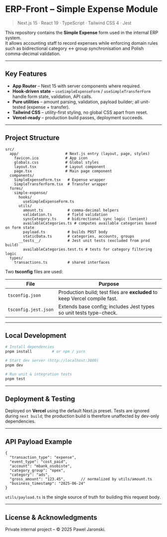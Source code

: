 # ERP-Front – Simple Expense Module

> Next.js 15 · React 19 · TypeScript · Tailwind CSS 4 · Jest

This repository contains the **Simple Expense** form used in the internal ERP system.  
It allows accounting staff to record expenses while enforcing domain rules such as bidirectional category ↔ group synchronisation and Polish comma-decimal validation.

---

## Key Features

* **App Router** – Next 15 with server components where required.
* **Hook-driven state** – `useSimpleExpenseForm` / `useSimpleTransferForm` handle form state, validation, API calls.
* **Pure utilities** – amount parsing, validation, payload builder; all unit-tested (expense + transfer).
* **Tailwind CSS** – utility-first styling, no global CSS apart from reset.
* **Vercel-ready** – production build passes, deployment succeeds.

---

## Project Structure

```text
src/
  app/                     # Next.js entry (layout, page, styles)
    favicon.ico            # App icon
    globals.css            # Global styles
    layout.tsx             # Layout component
    page.tsx               # Main page component
  components/
    SimpleExpenseForm.tsx   # Expense wrapper
    SimpleTransferForm.tsx  # Transfer wrapper
  forms/
    simple-expense/
      hooks/
        useSimpleExpenseForm.ts
      utils/
        amount.ts           # comma-decimal helpers
        validation.ts       # field validation
        syncCategory.ts     # bidirectional sync logic (lenient)
        availableCategories.ts # computes available categories based on form state
        payload.ts          # builds POST body
        staticData.ts       # categories, accounts, groups
      __tests__/            # Jest unit tests (excluded from prod build)
        availableCategories.test.ts # tests for category filtering logic
  types/
    transactions.ts         # shared interfaces
```

Two **tsconfig** files are used:

| File | Purpose |
|------|---------|
| `tsconfig.json` | Production build; test files are **excluded** to keep Vercel compile fast. |
| `tsconfig.jest.json` | Extends base config; includes Jest types so unit tests type-check. |

---

## Local Development

```bash
# Install dependencies
pnpm install         # or npm / yarn

# Start dev server (http://localhost:3000)
pnpm dev

# Run unit & integration tests
pnpm test
```

---

## Deployment & Testing

Deployed on **Vercel** using the default Next.js preset. Tests are ignored during `next build`; the production build is therefore unaffected by dev-only dependencies.

---

## API Payload Example

```jsonc
{
  "transaction_type": "expense",
  "event_type": "cost_paid",
  "account": "mbank_osobiste",
  "category_group": "opex",
  "category": "ads",
  "gross_amount": "123.45",       // normalized by utils/amount.ts
  "business_timestamp": "2025-06-24"
}
```

`utils/payload.ts` is the single source of truth for building this request body.

---

## License & Acknowledgments

Private internal project – © 2025 Pawel Jaronski.
